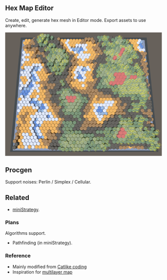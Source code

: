 ## Hex Map Editor

Create, edit, generate hex mesh in Editor mode. Export assets to use anywhere.

![](./Images/screencast.png)

## Procgen

Support noises: Perlin / Simplex / Cellular.

## Related

* [miniStrategy](https://github.com/KHN190/miniStrategy).

### Plans

Algorithms support.

* Pathfinding (in miniStrategy).

### Reference

* Mainly modified from [Catlike coding](https://catlikecoding.com/unity/tutorials/hex-map/)
* Inspiration for [multilayer map](https://bg.battletech.com/forums/terrain/3-d-hex-maps/)